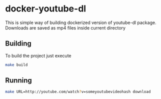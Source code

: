 # docker-youtube-dl

This is simple way of building dockerized version of youtube-dl package. 
Downloads are saved as mp4 files inside current directory

## Building

To build the project just execute
```sh
make build
```

## Running 
```sh
make URL=http://youtube.com/watch?v=someyoutubevideohash download
```

